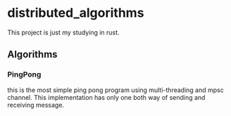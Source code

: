 # distributed_algorithms

This project is just my studying in rust.

## Algorithms

### PingPong

this is the most simple ping pong program using multi-threading and mpsc channel. This implementation has only one both way of sending and receiving message.